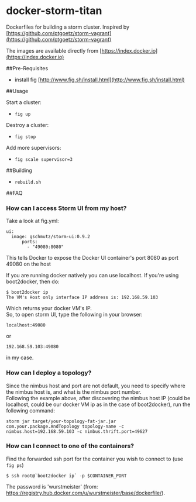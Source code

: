 docker-storm-titan
==================

Dockerfiles for building a storm cluster. Inspired by [https://github.com/ptgoetz/storm-vagrant](https://github.com/ptgoetz/storm-vagrant)

The images are available directly from [https://index.docker.io](https://index.docker.io)

##Pre-Requisites

- install fig [http://www.fig.sh/install.html](http://www.fig.sh/install.html)

##Usage

Start a cluster:

- ```fig up```

Destroy a cluster:

- ```fig stop```

Add more supervisors:

- ```fig scale supervisor=3```

##Building

- ```rebuild.sh```

##FAQ
### How can I access Storm UI from my host?
Take a look at fig.yml:

    ui:
      image: gschmutz/storm-ui:0.9.2
	      ports:
	        - "49080:8080"
    
This tells Docker to expose the Docker UI container's port 8080 as port 49080 on the host<br/>

If you are running docker natively you can use localhost. If you're using boot2docker, then do:

    $ boot2docker ip
    The VM's Host only interface IP address is: 192.168.59.103

Which returns your docker VM's IP.<br/>
So, to open storm UI, type the following in your browser:

    localhost:49080

or 
    
    192.168.59.103:49080
    
in my case.

### How can I deploy a topology?
Since the nimbus host and port are not default, you need to specify where the nimbus host is, and what is the nimbus port number.<br/>
Following the example above, after discovering the nimbus host IP (could be localhost, could be our docker VM ip as in the case of boot2docker), run the following command:

    storm jar target/your-topology-fat-jar.jar com.your.package.AndTopology topology-name -c nimbus.host=192.168.59.103 -c nimbus.thrift.port=49627

### How can I connect to one of the containers?
Find the forwarded ssh port for the container you wish to connect to (use `fig ps`)     
    	
    $ ssh root@`boot2docker ip` -p $CONTAINER_PORT 
 
The password is 'wurstmeister' (from: https://registry.hub.docker.com/u/wurstmeister/base/dockerfile/).
